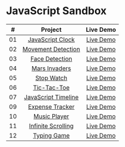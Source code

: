 # JavaScript Sandbox


|  #  |            Project             | Live Demo |
| :-: | :----------------------------: | :-------: |
| 01  |       [JavaScript Clock](https://github.com/max-geller/javascript-projects)       | [Live Demo](https://dev.maxgeller.com.com/projects/)  |
| 02  |     [Movement Detection](https://github.com/max-geller/javascript-projects)    | [Live Demo](https://dev.maxgeller.com.com/projects/)  |
| 03  |    [Face Detection](https://github.com/max-geller/javascript-projects)     | [Live Demo](https://dev.maxgeller.com.com/projects/)  |
| 04  |  [Mars Invaders](https://github.com/max-geller/javascript-projects)  | [Live Demo](https://dev.maxgeller.com.com/projects/)  |
| 05  | [Stop Watch](https://github.com/max-geller/javascript-projects)  | [Live Demo](https://dev.maxgeller.com.com/projects/)  |
| 06  |    [Tic-Tac-Toe](https://github.com/max-geller/javascript-projects)    | [Live Demo](https://dev.maxgeller.com.com/projects/)  |
| 07  |        [JavaScript Timeline](https://github.com/max-geller/javascript-projects)       | [Live Demo](https://dev.maxgeller.com.com/projects/)  |
| 09  |      [Expense Tracker](https://github.com/max-geller/javascript-projects)       | [Live Demo](https://dev.maxgeller.com.com/projects/expense-tracker/)  |
| 10  |        [Music Player](https://github.com/max-geller/javascript-projects)       | [Live Demo](https://dev.maxgeller.com.com/projects/music-player/)  |
| 11  |     [Infinite Scrolling](https://github.com/max-geller/javascript-project)     | [Live Demo](https://dev.maxgeller.com.com/projects/infinite_scroll_blog/)  |
| 12  |        [Typing Game](https://github.com/max-geller/javascript-project)     | [Live Demo](https://dev.maxgeller.com.com/projects/typing-game/)  |